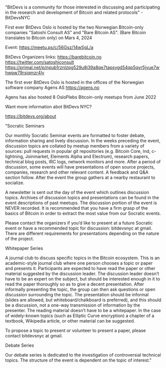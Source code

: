 "BitDevs is a community for those interested in discussing and participating in the research and development of Bitcoin and related protocols" - BitDevsNYC

First ever BitDevs Oslo is hosted by the two Norwegian Bitcoin-only companies "Satoshi Consult AS" and "Bare Bitcoin AS". (Bare Bitcoin translates to Bitcoin only) on Mars 4, 2024

Event:
https://meetu.ps/c/56Gsz/14wSgL/a

BitDevs Organizers links:
https://barebitcoin.no
https://twitter.com/satoshiconsult
https://primal.net/p/npub1rznlzpg529u8j39a8qe7tapsygd54qp5qyr5jyue7whwpw79rsjqmzr4ly

The first ever BitDevs Oslo is hosted in the offices of the Norwegian software company Agens AS
https://agens.no

Agens has also hosted 8 OsloPlebs Bitcoin-only meetups from June 2022

Want more information abot BitDevs NYC?

https://bitdevs.org/about

"Socratic Seminars

Our monthly Socratic Seminar events are formatted to foster debate, information sharing and lively discussion. In the weeks preceding the event, discussion topics are collated by meetup members from a variety of sources: pull requests in popular git repositories (e.g. Bitcoin Core, lnd, c-lightning, Joinmarket, Elements Alpha and Electrum), research papers, technical blog posts, IRC logs, network monitors and more. After a period of discussion, some events will have presentations of open source projects, companies, research and other relevant content. A feedback and Q&A section follow. After the event the group gathers at a nearby restaurant to socialize.

A newsletter is sent out the day of the event which outlines discussion topics. Archives of discussion topics and presentations can be found in the event descriptions of past meetups. The discussion portion of the event is NEVER recorded. It is recommended that you have a firm grasp of the basics of Bitcoin in order to extract the most value from our Socratic events.

Please contact the organizers if you’d like to present at a future Socratic event or have a recommended topic for discussion: bitdevsnyc at gmail. There are different requirements for presentations depending on the nature of the project.

Whitepaper Series

A journal club to discuss specific topics in the Bitcoin ecosystem. This is an academic-style journal club where one person chooses a topic or paper and presents it. Participants are expected to have read the paper or other material suggested by the discussion leader. The discussion leader doesn’t have to be an expert on the subject, but should be interested enough in it to read the paper thoroughly so as to give a decent presentation. After informally presenting the topic, the group can then ask questions or open discussion surrounding the topic. The presentation should be informal (slides are allowed, but whiteboard/chalkboard is preferred), and this should be a discussion, not a one-way transmission of information by the presenter. The reading material doesn’t have to be a whitepaper. In the case of widely-known topics (such as Elliptic Curve encryption) a chapter of a textbook, Wikipedia article, or other material can be suggested.

To propose a topic to present or volunteer to present a paper, please contact bitdevsnyc at gmail.

Debate Series

Our debate series is dedicated to the investigation of controversial technical topics. The structure of the event is dependent on the topic of interest."
